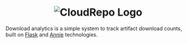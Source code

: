 <h1 align="center">
  <img src="https://cloudrepo.io/assets/img/logo/square/CloudRepo-Square-Brand-Blue.png" alt="CloudRepo Logo">
</h1>

Download analytics is a simple system to track artifact download counts, built on [Flask](https://palletsprojects.com/p/flask/) and [Annie](https://github.com/annieapp/annie) technologies.
